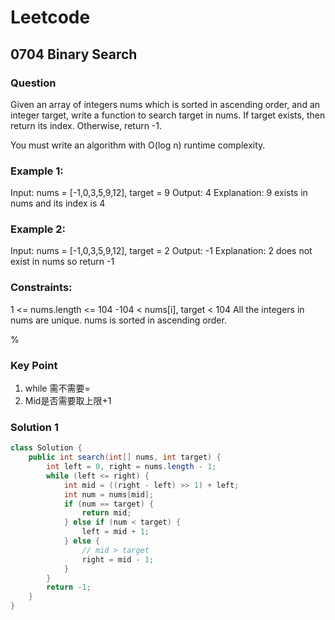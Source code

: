 # Leetcode
## 0704 Binary Search
### Question
Given an array of integers nums which is sorted in ascending order, and an integer target, write a function to search target in nums. If target exists, then return its index. Otherwise, return -1.

You must write an algorithm with O(log n) runtime complexity.

### Example 1:

Input: nums = [-1,0,3,5,9,12], target = 9
Output: 4
Explanation: 9 exists in nums and its index is 4

### Example 2:

Input: nums = [-1,0,3,5,9,12], target = 2
Output: -1
Explanation: 2 does not exist in nums so return -1

### Constraints:

1 <= nums.length <= 104
-104 < nums[i], target < 104
All the integers in nums are unique.
nums is sorted in ascending order.

%

### Key Point
1. while 需不需要=
2. Mid是否需要取上限+1

### Solution 1

```java
class Solution {
    public int search(int[] nums, int target) {
        int left = 0, right = nums.length - 1;
        while (left <= right) {
            int mid = ((right - left) >> 1) + left;
            int num = nums[mid];
            if (num == target) {
                return mid;
            } else if (num < target) {
                left = mid + 1;
            } else {
                // mid > target
                right = mid - 1;
            }
        }
        return -1;
    }
}
```
